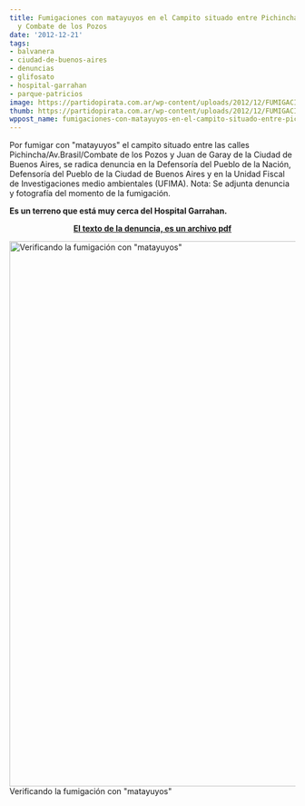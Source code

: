 ```yaml
---
title: Fumigaciones con matayuyos en el Campito situado entre Pichincha, Brasil, Garay
  y Combate de los Pozos
date: '2012-12-21'
tags:
- balvanera
- ciudad-de-buenos-aires
- denuncias
- glifosato
- hospital-garrahan
- parque-patricios
image: https://partidopirata.com.ar/wp-content/uploads/2012/12/FUMIGACIONES-CAMPITO.jpg
thumb: https://partidopirata.com.ar/wp-content/uploads/2012/12/FUMIGACIONES-CAMPITO-150x150.jpg
wppost_name: fumigaciones-con-matayuyos-en-el-campito-situado-entre-pichincha-brasil-garay-y-combate-de-los-pozos
---
```


Por fumigar con "matayuyos" el campito situado entre las calles Pichincha/Av.Brasil/Combate de los Pozos y Juan de Garay de la Ciudad de Buenos Aires, se radica denuncia en la Defensoría del Pueblo de la Nación, Defensoría del Pueblo de la Ciudad de Buenos Aires y en la Unidad Fiscal de Investigaciones medio ambientales (UFIMA). Nota: Se adjunta denuncia y fotografía del momento de la
fumigación.

<strong>Es un terreno que está muy cerca del Hospital Garrahan.</strong>
<p style="text-align: center;"><strong>
<a href="https://partidopirata.com.ar/wp-content/uploads/2012/12/Denuncia.pdf" target="_blank">El texto de la denuncia, es un archivo pdf</a>
</strong></p>


<a href="https://partidopirata.com.ar/wp-content/uploads/2012/12/FUMIGACIONES-CAMPITO.jpg"><img class="size-full wp-image-7940" alt="Verificando la fumigación con &quot;matayuyos&quot;" src="https://partidopirata.com.ar/wp-content/uploads/2012/12/FUMIGACIONES-CAMPITO.jpg" width="720" height="960" /></a> Verificando la fumigación con "matayuyos"

